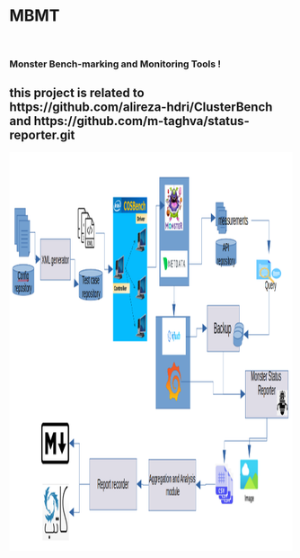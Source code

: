 # MBMT
‪<h3>Monster‬‬ ‫‪Bench-marking‬‬ ‫‪and‬‬ ‫‪Monitoring‬‬ ‫‪Tools‬‬ !</h3>

<h2>this project is related to https://github.com/alireza-hdri/ClusterBench and https://github.com/m-taghva/status-reporter.git</h2>

<img src="MBMT.png" width="1450" height="709"/>
